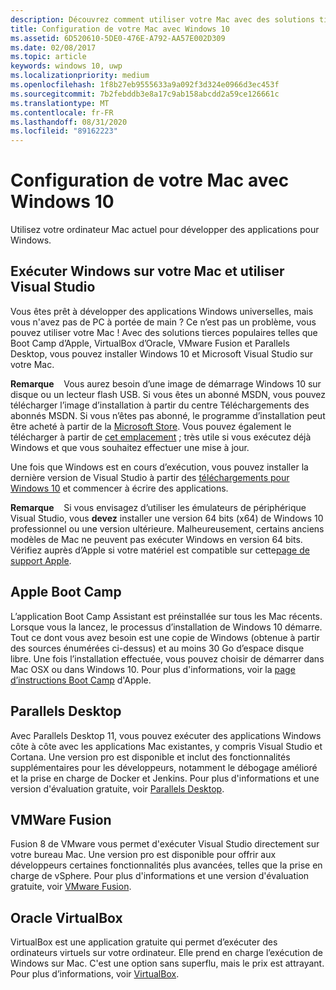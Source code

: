 ```yaml
---
description: Découvrez comment utiliser votre Mac avec des solutions tierces comme Apple Boot Camp, Oracle VirtualBox, VMware Fusion et des parallèles de bureau pour développer des applications UWP.
title: Configuration de votre Mac avec Windows 10
ms.assetid: 6D520610-5DE0-476E-A792-AA57E002D309
ms.date: 02/08/2017
ms.topic: article
keywords: windows 10, uwp
ms.localizationpriority: medium
ms.openlocfilehash: 1f8b27eb9555633a9a092f3d324e0966d3ec453f
ms.sourcegitcommit: 7b2febddb3e8a17c9ab158abcdd2a59ce126661c
ms.translationtype: MT
ms.contentlocale: fr-FR
ms.lasthandoff: 08/31/2020
ms.locfileid: "89162223"
---
```

# <a name="setting-up-your-mac-with-windows-10"></a>Configuration de votre Mac avec Windows 10


Utilisez votre ordinateur Mac actuel pour développer des applications pour Windows.

## <a name="run-windows-on-your-mac-and-use-visual-studio"></a>Exécuter Windows sur votre Mac et utiliser Visual Studio

Vous êtes prêt à développer des applications Windows universelles, mais vous n'avez pas de PC à portée de main ? Ce n’est pas un problème, vous pouvez utiliser votre Mac ! Avec des solutions tierces populaires telles que Boot Camp d’Apple, VirtualBox d’Oracle, VMware Fusion et Parallels Desktop, vous pouvez installer Windows 10 et Microsoft Visual Studio sur votre Mac.

**Remarque**    Vous aurez besoin d’une image de démarrage Windows 10 sur disque ou un lecteur flash USB. Si vous êtes un abonné MSDN, vous pouvez télécharger l’image d’installation à partir du centre Téléchargements des abonnés MSDN. Si vous n’êtes pas abonné, le programme d’installation peut être acheté à partir de la [Microsoft Store](https://www.microsoft.com/store/apps). Vous pouvez également le télécharger à partir de [cet emplacement](https://www.microsoft.com/software-download/windows10) ; très utile si vous exécutez déjà Windows et que vous souhaitez effectuer une mise à jour.

Une fois que Windows est en cours d’exécution, vous pouvez installer la dernière version de Visual Studio à partir des [téléchargements pour Windows 10](https://developer.microsoft.com/windows/downloads) et commencer à écrire des applications.

**Remarque**    Si vous envisagez d’utiliser les émulateurs de périphérique Visual Studio, vous **devez** installer une version 64 bits (x64) de Windows 10 professionnel ou une version ultérieure. Malheureusement, certains anciens modèles de Mac ne peuvent pas exécuter Windows en version 64 bits. Vérifiez auprès d’Apple si votre matériel est compatible sur cette[page de support Apple](https://support.apple.com/kb/HT5634).

## <a name="apple-boot-camp"></a>Apple Boot Camp

L’application Boot Camp Assistant est préinstallée sur tous les Mac récents. Lorsque vous la lancez, le processus d’installation de Windows 10 démarre. Tout ce dont vous avez besoin est une copie de Windows (obtenue à partir des sources énumérées ci-dessus) et au moins 30 Go d’espace disque libre. Une fois l’installation effectuée, vous pouvez choisir de démarrer dans Mac OSX ou dans Windows 10. Pour plus d'informations, voir la [page d’instructions Boot Camp](https://support.apple.com/HT201468) d'Apple.

## <a name="parallels-desktop"></a>Parallels Desktop

Avec Parallels Desktop 11, vous pouvez exécuter des applications Windows côte à côte avec les applications Mac existantes, y compris Visual Studio et Cortana. Une version pro est disponible et inclut des fonctionnalités supplémentaires pour les développeurs, notamment le débogage amélioré et la prise en charge de Docker et Jenkins. Pour plus d'informations et une version d'évaluation gratuite, voir [Parallels Desktop](https://www.parallels.com/download/desktop/).

## <a name="vmware-fusion"></a>VMWare Fusion

Fusion 8 de VMware vous permet d'exécuter Visual Studio directement sur votre bureau Mac. Une version pro est disponible pour offrir aux développeurs certaines fonctionnalités plus avancées, telles que la prise en charge de vSphere. Pour plus d'informations et une version d'évaluation gratuite, voir [VMware Fusion](http://www.vmware.com/products/fusion/).

## <a name="oracle-virtualbox"></a>Oracle VirtualBox

VirtualBox est une application gratuite qui permet d’exécuter des ordinateurs virtuels sur votre ordinateur. Elle prend en charge l’exécution de Windows sur Mac. C'est une option sans superflu, mais le prix est attrayant. Pour plus d’informations, voir [VirtualBox](https://www.virtualbox.org/wiki/Downloads).

